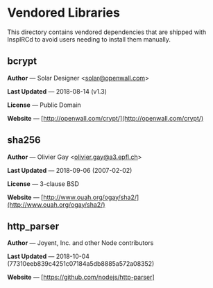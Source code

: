 # Vendored Libraries

This directory contains vendored dependencies that are shipped with InspIRCd to avoid users needing to install them manually.

## bcrypt

**Author** &mdash; Solar Designer &lt;solar@openwall.com&gt;

**Last Updated** &mdash; 2018-08-14 (v1.3)

**License** &mdash; Public Domain

**Website** &mdash; [http://openwall.com/crypt/](http://openwall.com/crypt/)

## sha256

**Author** &mdash; Olivier Gay &lt;olivier.gay@a3.epfl.ch&gt;

**Last Updated** &mdash; 2018-09-06 (2007-02-02)

**License** &mdash; 3-clause BSD

**Website** &mdash; [http://www.ouah.org/ogay/sha2/](http://www.ouah.org/ogay/sha2/)

## http_parser

**Author** &mdash; Joyent, Inc. and other Node contributors

**Last Updated** &mdash; 2018-10-04 (77310eeb839c4251c07184a5db8885a572a08352)

**Website** &mdash; [https://github.com/nodejs/http-parser]
